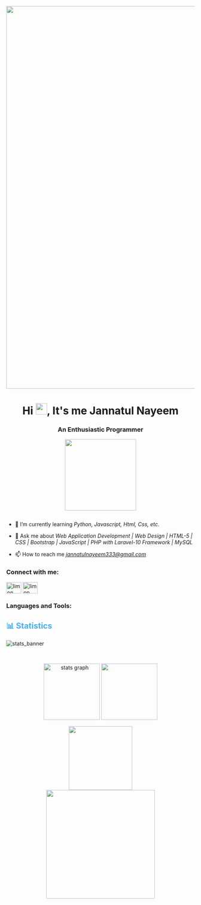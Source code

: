<p align="center">
    <img src="https://steamuserimages-a.akamaihd.net/ugc/987884882627897716/C93D0286765DEE129571DE5CFAE5EC69E3F9294F/" width="1020">
  </p>
  
  
  <h1 align="center">Hi <img src="https://i.pinimg.com/originals/c1/e9/51/c1e95172d8c115d66148cb9ad68c1c74.gif" width="30">, It's me Jannatul Nayeem</h1>
  <h3 align="center">An Enthusiastic Programmer</h3>
  
  <p align="center">
    <img src="https://media1.giphy.com/media/JTVWACMOESFcA1oewp/giphy.gif?cid=6c09b9521df2da746ec4808d068ed0b593728cf022b582c1&rid=giphy.gif&ct=s" width="190">
  </p>
  
  <!-- <a href="https://ibb.co/LzjLpzN"><img src="https://i.ibb.co/zh9yfh6/github-header-image-1.png" alt="github-header-image-1" border="0" width="700"</a>
  <img align="right" alt="Coding" width="400" src="https://media1.giphy.com/media/JTVWACMOESFcA1oewp/giphy.gif?cid=6c09b9521df2da746ec4808d068ed0b593728cf022b582c1&rid=giphy.gif&ct=s">
  <img src="https://media.tenor.com/74l5y1hUdtwAAAAj/pokemon.gif" width="160">
  <img align="right" alt="Coding" width="300" src="https://steamuserimages-a.akamaihd.net/ugc/1631947648964785474/81CBA15178466DD47195A239232202E78987B714/?imw=637&imh=358&ima=fit&impolicy=Letterbox&imcolor=%23000000&letterbox=true"> -->
  
  
  <p align="left"> <a href="https://twitter.com/" target="blank"><img src="https://img.shields.io/twitter/follow/?logo=twitter&style=for-the-badge" alt="" /></a> </p>
  
  - 🌱 I’m currently learning *Python, Javascript, Html, Css, etc.*
  
  - 💬 Ask me about *Web Application Development | Web Design | HTML-5 | CSS | Bootstrap | JavaScript | PHP with Laravel-10 Framework | MySQL*
  
  - 📫 How to reach me *jannatulnayeem333@gmail.com*
  
  <!--Connect-->
  
  <h3 align="left">Connect with me:</h3>
  <p align="left">
    <a href="https://www.facebook.com/nirjona.106" target="blank"><img align="center" src="https://raw.githubusercontent.com/rahuldkjain/github-profile-readme-generator/master/src/images/icons/Social/facebook.svg" alt="limon ahsan" height="30" width="40" /></a>
    <a href="https://www.linkedin.com/in/tasnuba-khanom-076b322a5/" target="blank"><img align="center" src="https://raw.githubusercontent.com/rahuldkjain/github-profile-readme-generator/master/src/images/icons/Social/linked-in-alt.svg" alt="limon ahsan" height="30" width="40" /></a>
  </p>
  
  <!--Languages and Tools-->
  
  <h3 align="left">Languages and Tools:</h3>
  <p align="left"> 
    <!-- Update your languages and tools here -->
  </p>
  
  <!-- <p><img align="left" src="https://github-readme-stats.vercel.app/api/top-langs?username=Tasnuba106&show_icons=true&locale=en&layout=compact" alt="Tasnuba106" /></p> -->
  
  <!-- Statistics -->
  
  <h2 style="color: #44AEFB">📊 Statistics</h2>
  
  ![stats_banner](https://user-images.githubusercontent.com/78341798/194534778-d662496c-ae00-4e8d-ae9b-b90912054e7f.gif)
  
  <!-- Begin Stats Cards -->
  <!-- Resources:  -->
  <!-- Github & Languages Stats: https://github.com/anuraghazra/github-readme-stats --> 
  <!-- Streak Stats: https://github.com/denvercoder1/github-readme-streak-stats -->
  <!-- Change the value after ?username= to your GitHub username. -->
  <br clear="both">

<div class="stats" align="center">
  
  <img src="https://github-readme-stats.vercel.app/api?hide_title=false&hide_rank=false&show_icons=true&include_all_commits=true&count_private=true&disable_animations=false&theme=algolia&locale=en&border_radius=20&username=Tasnuba106" alt="stats graph" height="150"/> <img src="https://github-readme-stats.vercel.app/api/top-langs/?username=Tasnuba106&locale=en&layout=compact&show_icons=true&theme=algolia&border_radius=20" height="150"/>
  
  <img src="https://streak-stats.demolab.com?user=Tasnuba106&count_public=true&theme=algolia&border_radius=20" height="170"/>
  <br>
  <img src="https://stats.quine.sh/Tasnuba106/github?theme=dark" height="290"/>

  </div>
<!--  End Stats Cards -->
